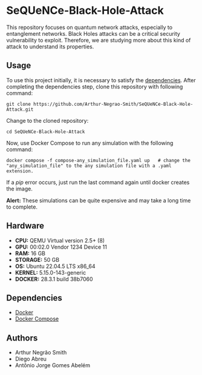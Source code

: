 # SeQUeNCe-Black-Hole-Attack

This repository focuses on quantum network attacks, especially to entanglement networks. Black Holes attacks can be a critical security vulnerability to exploit. Therefore, we are studying more about this kind of attack to understand its properties.

## Usage

To use this project initially, it is necessary to satisfy the [dependencies](#dependencies). After completing the dependencies step, clone this repository with following command:

```
git clone https://github.com/Arthur-Negrao-Smith/SeQUeNCe-Black-Hole-Attack.git
```

Change to the cloned repository:

```
cd SeQUeNCe-Black-Hole-Attack
```

Now, use Docker Compose to run any simulation with the following command:

```
docker compose -f compose-any_simulation_file.yaml up   # change the "any_simulation_file" to the any simulation file with a .yaml extension.
```

If a _pip_ error occurs, just run the last command again until docker creates the image.

**Alert:** These simulations can be quite expensive and may take a long time to complete.

## Hardware

- **CPU:** QEMU Virtual version 2.5+ (8)
- **GPU:** 00:02.0 Vendor 1234 Device 11
- **RAM:** 16 GB 
- **STORAGE:** 50 GB
- **OS:** Ubuntu 22.04.5 LTS x86_64
- **KERNEL:** 5.15.0-143-generic
- **DOCKER:** 28.3.1 build 38b7060

## Dependencies

- [Docker](https://www.docker.com)
- [Docker Compose](https://docs.docker.com/compose/)

## Authors

- Arthur Negrão Smith  
- Diego Abreu  
- Antônio Jorge Gomes Abelém